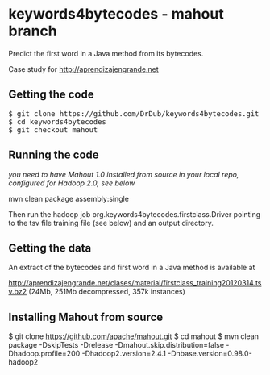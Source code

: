 keywords4bytecodes - mahout branch
==================================

Predict the first word in a Java method from its bytecodes.

Case study for http://aprendizajengrande.net

Getting the code
----------------

<pre>
$ git clone https://github.com/DrDub/keywords4bytecodes.git
$ cd keywords4bytecodes
$ git checkout mahout
</pre>

Running the code
----------------

*you need to have Mahout 1.0 installed from source in your local repo,
configured for Hadoop 2.0, see below*

mvn clean package assembly:single

Then run the hadoop job org.keywords4bytecodes.firstclass.Driver
pointing to the tsv file training file (see below) and an output
directory.

Getting the data
----------------

An extract of the bytecodes and first word in a Java method is available at

http://aprendizajengrande.net/clases/material/firstclass_training20120314.tsv.bz2 (24Mb, 251Mb decompressed, 357k instances)


Installing Mahout from source
-----------------------------

$ git clone https://github.com/apache/mahout.git
$ cd mahout
$ mvn clean package -DskipTests -Drelease -Dmahout.skip.distribution=false -Dhadoop.profile=200 -Dhadoop2.version=2.4.1 -Dhbase.version=0.98.0-hadoop2

